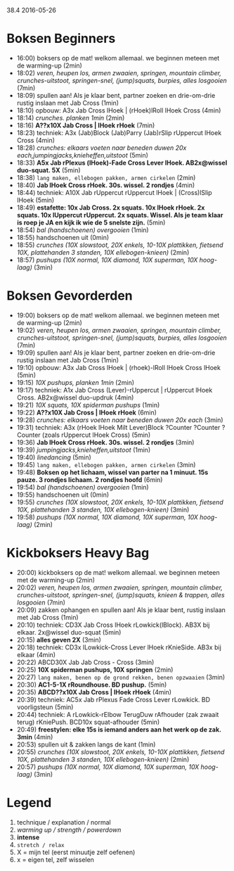38.4 2016-05-26

# Boksen Beginners

  - 16:00) boksers op de mat! welkom allemaal. we beginnen meteen met de warming-up (2min)
  - 18:02) _veren, heupen los, armen zwaaien, springen, mountain climber, crunches-uitstoot, springen-snel, (jump)squats, burpies, alles losgooien_ (7min)
  - 18:09) spullen aan! Als je klaar bent, partner zoeken en drie-om-drie rustig inslaan met Jab Cross (1min)
  - 18:10) opbouw: A3x Jab Cross lHoek | (rHoek)lRoll lHoek Cross (4min)
  - 18:14) _crunches. planken 1min_ (2min)
  - 18:16) **A??x10X Jab Cross | lHoek rHoek** (7min)
  - 18:23) techniek: A3x (Jab)Block (Jab)Parry (Jab)rSlip rUppercut lHoek Cross (4min)
  - 18:28) _crunches: elkaars voeten naar beneden duwen 20x each,jumpingjacks,knieheffen,uitstoot_ (5min)
  - 18:33) **A5x Jab rPlexus (lHoek)-Fade Cross Lever lHoek. AB2x@wissel duo-squat. 5X** (5min)
  - 18:38) `lang maken, ellebogen pakken, armen cirkelen` (2min)
  - 18:40) **Jab lHoek Cross rHoek. 30s. wissel. 2 rondjes** (4min)
  - 18:44) techniek: A10X Jab rUppercut rUppercut lHoek | (Cross)lSlip lHoek (5min)
  - 18:49) **estafette: 10x Jab Cross. 2x squats. 10x lHoek rHoek. 2x squats. 10x lUppercut rUppercut. 2x squats. Wissel. Als je team klaar is roep je JA en kijk ik wie de 5 snelste zijn.** (5min)
  - 18:54) _bal (handschoenen) overgooien_ (1min)
  - 18:55) handschoenen uit (0min)
  - 18:55) _crunches (10X slowstoot, 20X enkels, 10-10X plattikken, fietsend 10X, plattehanden 3 standen, 10X ellebogen-knieen)_ (2min)
  - 18:57) _pushups (10X normal, 10X diamond, 10X superman, 10X hoog-laag)_ (3min)

# Boksen Gevorderden

  - 19:00) boksers op de mat! welkom allemaal. we beginnen meteen met de warming-up (2min)
  - 19:02) _veren, heupen los, armen zwaaien, springen, mountain climber, crunches-uitstoot, springen-snel, (jump)squats, burpies, alles losgooien_ (7min)
  - 19:09) spullen aan! Als je klaar bent, partner zoeken en drie-om-drie rustig inslaan met Jab Cross (1min)
  - 19:10) opbouw: A3x Jab Cross lHoek | (rhoek)-lRoll lHoek Cross lHoek (5min)
  - 19:15) _10X pushups, planken 1min_ (2min)
  - 19:17) techniek: A1x Jab Cross (Lever)-rUppercut | rUppercut lHoek Cross. AB2x@wissel duo-updruk (4min)
  - 19:21) _10X squats, 10X spiderman pushups_ (1min)
  - 19:22) **A??x10X Jab Cross | lHoek rHoek** (6min)
  - 19:28) _crunches: elkaars voeten naar beneden duwen 20x each_ (3min)
  - 19:31) techniek: A3x (rHoek lHoek Milt Lever)Block ?Counter ?Counter ?Counter (zoals rUppercut lHoek Cross) (5min)
  - 19:36) **Jab lHoek Cross rHoek. 30s. wissel. 2 rondjes** (3min)
  - 19:39) _jumpingjacks,knieheffen,uitstoot_ (1min)
  - 19:40) _linedancing_ (5min)
  - 19:45) `lang maken, ellebogen pakken, armen cirkelen` (3min)
  - 19:48) **Boksen op het lichaam, wissel van parter na 1 minuut. 15s pauze. 3 rondjes lichaam. 2 rondjes hoofd** (6min)
  - 19:54) _bal (handschoenen) overgooien_ (1min)
  - 19:55) handschoenen uit (0min)
  - 19:55) _crunches (10X slowstoot, 20X enkels, 10-10X plattikken, fietsend 10X, plattehanden 3 standen, 10X ellebogen-knieen)_ (3min)
  - 19:58) _pushups (10X normal, 10X diamond, 10X superman, 10X hoog-laag)_ (2min)

# Kickboksers Heavy Bag

  - 20:00) kickboksers op de mat! welkom allemaal. we beginnen meteen met de warming-up (2min)
  - 20:02) _veren, heupen los, armen zwaaien, springen, mountain climber, crunches-uitstoot, springen-snel, (jump)squats, knieen & trappen, alles losgooien_ (7min)
  - 20:09) zakken ophangen en spullen aan! Als je klaar bent, rustig inslaan met Jab Cross (1min)
  - 20:10) techniek: CD3X Jab Cross lHoek rLowkick(lBlock). AB3X bij elkaar. 2x@wissel duo-squat (5min)
  - 20:15) **alles geven 2X** (3min)
  - 20:18) techniek: CD3x lLowkick-Cross Lever lHoek rKnieSide. AB3x bij elkaar (4min)
  - 20:22) ABCD30X Jab Jab Cross - Cross (3min)
  - 20:25) **10X spiderman pushups, 10X springen** (2min)
  - 20:27) `lang maken, benen op de grond rekken, benen opzwaaien` (3min)
  - 20:30) **AC1-5-1X rRoundhouse. BD pushup.** (5min)
  - 20:35) **ABCD??x10X Jab Cross | lHoek rHoek** (4min)
  - 20:39) techniek: AC5x Jab rPlexus Fade Cross Lever rLowkick. BD voorligsteun (5min)
  - 20:44) techniek: A rLowkick-rElbow TerugDuw rAfhouder (zak zwaait terug) rKniePush. BCD10x squat-afhouder (5min)
  - 20:49) **freestylen: elke 15s is iemand anders aan het werk op de zak. 3min** (4min)
  - 20:53) spullen uit & zakken langs de kant (1min)
  - 20:55) _crunches (10X slowstoot, 20X enkels, 10-10X plattikken, fietsend 10X, plattehanden 3 standen, 10X ellebogen-knieen)_ (2min)
  - 20:57) _pushups (10X normal, 10X diamond, 10X superman, 10X hoog-laag)_ (3min)

# Legend

 1. technique / explanation / normal
 1. _warming up / strength / powerdown_
 1. **intense**
 1. `stretch / relax`
 1. X = mijn tel (eerst minuutje zelf oefenen)
 1. x = eigen tel, zelf wisselen

